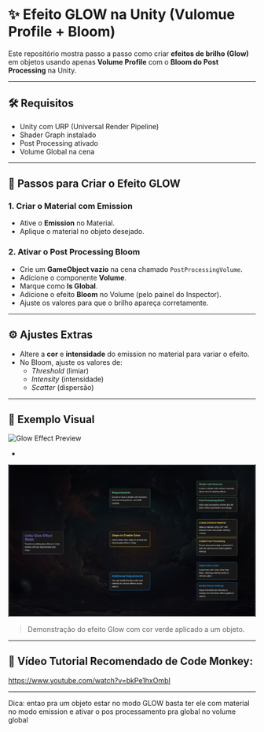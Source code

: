 # ✨ Efeito GLOW na Unity (Vulomue Profile + Bloom)

Este repositório mostra passo a passo como criar **efeitos de brilho (Glow)** em objetos usando apenas **Volume Profile** com o **Bloom do Post Processing** na Unity.

---

## 🛠 Requisitos

- Unity com URP (Universal Render Pipeline)
- Shader Graph instalado
- Post Processing ativado
- Volume Global na cena

---

## 🌟 Passos para Criar o Efeito GLOW

### 1. Criar o Material com Emission
- Ative o **Emission** no Material.
- Aplique o material no objeto desejado.

### 2. Ativar o Post Processing Bloom
- Crie um **GameObject vazio** na cena chamado `PostProcessingVolume`.
- Adicione o componente **Volume**.
- Marque como **Is Global**.
- Adicione o efeito **Bloom** no Volume (pelo painel do Inspector).
- Ajuste os valores para que o brilho apareça corretamente.

---

## ⚙️ Ajustes Extras

- Altere a **cor** e **intensidade** do emission no material para variar o efeito.
- No Bloom, ajuste os valores de:
  - *Threshold* (limiar)
  - *Intensity* (intensidade)
  - *Scatter* (dispersão)

---

## 🧪 Exemplo Visual

![Glow Effect Preview](https://github.com/eliMassaqui/Efeito-GLOW-Na-Unity/blob/main/Captura%20de%20ecr%C3%A3%202025-06-12%20101710.png)

-
![](https://github.com/eliMassaqui/Efeito-GLOW-Na-Unity/blob/main/undefined_Unity_Glow_Effect_Steps.png)


> Demonstração do efeito Glow com cor verde aplicado a um objeto.

---

## 🎥 Vídeo Tutorial Recomendado de Code Monkey:
https://www.youtube.com/watch?v=bkPe1hxOmbI

---

Dica:
entao pra um objeto estar no modo GLOW basta ter ele com material no modo emission e ativar o pos processamento pra global no volume global

